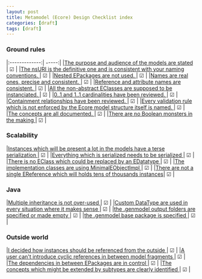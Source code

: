 ```yaml
---
layout: post
title: Metamodel (Ecore) Design Checklist index
categories: [draft]
tags: [draft]
---
```


### Ground rules

|:-------------:| -----:|
|[The purpose and audience of the models are stated ]()| ☑ |
|[The nsURI is the definitive one and is consistent with your naming conventions.  ]()| ☑ |
|[Nested EPackages are not used. ]()| ☑ |
|[Names are real ones, precise and consistent. ]()| ☑ |
|[Reference and attribute names are consistent. ]()| ☑ |
|[All the non-abstract EClasses are supposed to be instanciated. ]()| ☑ |
|[0..1 and 1..1 cardinalities have been reviewed. ]()| ☑ |
|[Containment relationships have been reviewed. ]()| ☑ |
|[Every validation rule which is not enforced by the Ecore model structure itself is named. ]()| ☑ |
|[The concepts are all documented. ]()| ☑ |
|[There are no Boolean monsters in the making ]()| ☑ |

### Scalability 

|[Instances which will be present a lot in the models have a terse serialization ]()| ☑ |
|[Everything which is serialized needs to be serialized ]()| ☑ |
|[There is no EClass which could be replaced by an EDatatype ]()| ☑ |
|[The implementation classes are using MinimalEObjectImpl ]()| ☑ |
|[There are not a single EReference which will holds tens of thousands instances]()| ☑ |

### Java

|[Multiple inheritance is not over-used ]()| ☑ |
|[Custom DataType are used in every situation where it makes sense ]()| ☑ |
|[the .genmodel output folders are specified or made empty ]()| ☑ |
|[the .genmodel base package is specified ]()| ☑ |

### Outside world

|[I decided how instances should be referenced from the outside ]()| ☑ |
|[A user can't introduce cyclic references in between model fragments ]()| ☑ |
|[The dependencies in between EPackages are in control ]()| ☑ |
|[The concepts which might be extended by subtypes are clearly identified ]()| ☑ |
